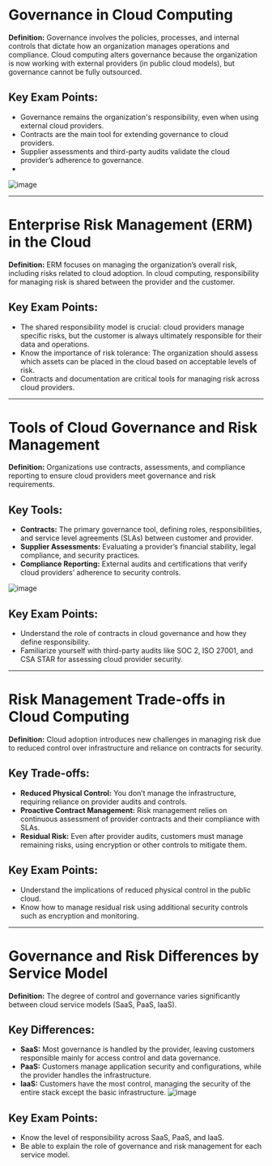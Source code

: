 # Governance in Cloud Computing

**Definition:** Governance involves the policies, processes, and internal controls that dictate how an organization manages operations and compliance. Cloud computing alters governance because the organization is now working with external providers (in public cloud models), but governance cannot be fully outsourced.

## Key Exam Points:
- Governance remains the organization's responsibility, even when using external cloud providers.
- Contracts are the main tool for extending governance to cloud providers.
- Supplier assessments and third-party audits validate the cloud provider’s adherence to governance.
- 
![image](https://github.com/user-attachments/assets/0ceff147-ba4a-48c4-9200-e81b78948d1d)

---

# Enterprise Risk Management (ERM) in the Cloud

**Definition:** ERM focuses on managing the organization’s overall risk, including risks related to cloud adoption. In cloud computing, responsibility for managing risk is shared between the provider and the customer.

## Key Exam Points:
- The shared responsibility model is crucial: cloud providers manage specific risks, but the customer is always ultimately responsible for their data and operations.
- Know the importance of risk tolerance: The organization should assess which assets can be placed in the cloud based on acceptable levels of risk.
- Contracts and documentation are critical tools for managing risk across cloud providers.

---

# Tools of Cloud Governance and Risk Management

**Definition:** Organizations use contracts, assessments, and compliance reporting to ensure cloud providers meet governance and risk requirements.

## Key Tools:
- **Contracts:** The primary governance tool, defining roles, responsibilities, and service level agreements (SLAs) between customer and provider.
- **Supplier Assessments:** Evaluating a provider’s financial stability, legal compliance, and security practices.
- **Compliance Reporting:** External audits and certifications that verify cloud providers’ adherence to security controls.


![image](https://github.com/user-attachments/assets/1918baf5-fbbf-4460-90bb-755a5dc26af5)

## Key Exam Points:
- Understand the role of contracts in cloud governance and how they define responsibility.
- Familiarize yourself with third-party audits like SOC 2, ISO 27001, and CSA STAR for assessing cloud provider security.

---

# Risk Management Trade-offs in Cloud Computing

**Definition:** Cloud adoption introduces new challenges in managing risk due to reduced control over infrastructure and reliance on contracts for security.

## Key Trade-offs:
- **Reduced Physical Control:** You don’t manage the infrastructure, requiring reliance on provider audits and controls.
- **Proactive Contract Management:** Risk management relies on continuous assessment of provider contracts and their compliance with SLAs.
- **Residual Risk:** Even after provider audits, customers must manage remaining risks, using encryption or other controls to mitigate them.

## Key Exam Points:
- Understand the implications of reduced physical control in the public cloud.
- Know how to manage residual risk using additional security controls such as encryption and monitoring.

---

# Governance and Risk Differences by Service Model

**Definition:** The degree of control and governance varies significantly between cloud service models (SaaS, PaaS, IaaS).

## Key Differences:
- **SaaS:** Most governance is handled by the provider, leaving customers responsible mainly for access control and data governance.
- **PaaS:** Customers manage application security and configurations, while the provider handles the infrastructure.
- **IaaS:** Customers have the most control, managing the security of the entire stack except the basic infrastructure.
![image](https://github.com/user-attachments/assets/499c970e-985e-4a27-aa15-30849404ce58)

## Key Exam Points:
- Know the level of responsibility across SaaS, PaaS, and IaaS.
- Be able to explain the role of governance and risk management for each service model.
